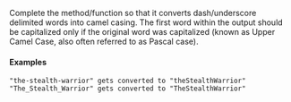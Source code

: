 
Complete the method/function so that it converts dash/underscore delimited words into camel casing. The first word within the output should be capitalized only if the original word was capitalized (known as Upper Camel Case, also often referred to as Pascal case).

#### Examples

```
"the-stealth-warrior" gets converted to "theStealthWarrior"
"The_Stealth_Warrior" gets converted to "TheStealthWarrior"
```